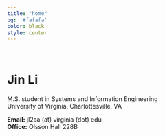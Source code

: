 ```yaml
---
title: "home"
bg: '#fafafa'
color: black
style: center
---
```


<br>

# **Jin Li**

M.S. student in Systems and Information Engineering<br>
University of Virginia, Charlottesville, VA

**Email:** jl2aa (at) virginia (dot) edu<br>
**Office:** Olsson Hall 228B
